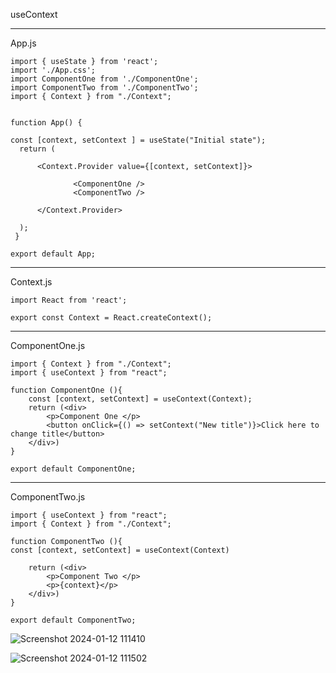 useContext

***

App.js 




```
import { useState } from 'react';
import './App.css';
import ComponentOne from './ComponentOne';
import ComponentTwo from './ComponentTwo';
import { Context } from "./Context";

 
function App() {

const [context, setContext ] = useState("Initial state");
  return (

      <Context.Provider value={[context, setContext]}>

              <ComponentOne />
              <ComponentTwo />

      </Context.Provider>

  );
 }

export default App;

```
***
Context.js

```
import React from 'react';

export const Context = React.createContext();

```

***
ComponentOne.js

```
import { Context } from "./Context";
import { useContext } from "react";

function ComponentOne (){
    const [context, setContext] = useContext(Context);
    return (<div>
        <p>Component One </p>
        <button onClick={() => setContext("New title")}>Click here to change title</button>
    </div>)
}

export default ComponentOne; 
```

***
ComponentTwo.js

```
import { useContext } from "react";
import { Context } from "./Context";

function ComponentTwo (){
const [context, setContext] = useContext(Context)

    return (<div>
        <p>Component Two </p>
        <p>{context}</p>
    </div>)
}

export default ComponentTwo; 
```

![Screenshot 2024-01-12 111410](https://github.com/HannaFleming/React-useContext/assets/124400864/86cf700d-6424-4413-96b2-6a40cf3f79bf)


![Screenshot 2024-01-12 111502](https://github.com/HannaFleming/React-useContext/assets/124400864/d558c120-334e-4c72-9a61-17f559f299a5)




